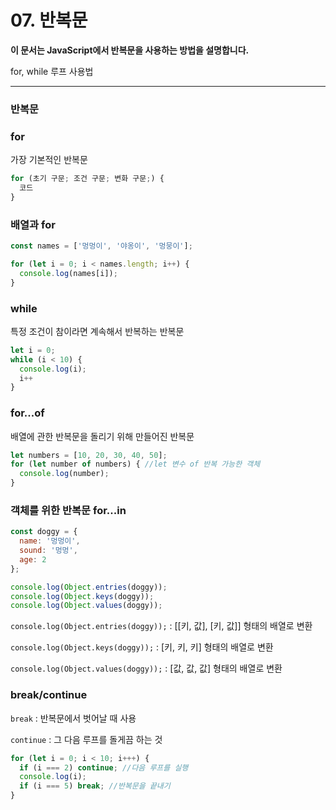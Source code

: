 # 07. 반복문
**이 문서는 JavaScript에서 반복문을 사용하는 방법을 설명합니다.**

for, while 루프 사용법


---

### 반복문

### for
가장 기본적인 반복문
```js
for (초기 구문; 조건 구문; 변화 구문;) {
  코드
}
```

### 배열과 for
```js
const names = ['멍멍이', '야옹이', '멍뭉이'];

for (let i = 0; i < names.length; i++) {
  console.log(names[i]);
}
```

### while
특정 조건이 참이라면 계속해서 반복하는 반복문

```js
let i = 0;
while (i < 10) {
  console.log(i);
  i++
}
```

### for...of
배열에 관한 반복문을 돌리기 위해 만들어진 반복문
```js
let numbers = [10, 20, 30, 40, 50];
for (let number of numbers) { //let 변수 of 반복 가능한 객체
  console.log(number);
}
```

### 객체를 위한 반복문 for...in
```js
const doggy = {
  name: '멍멍이',
  sound: '멍멍',
  age: 2
};

console.log(Object.entries(doggy));
console.log(Object.keys(doggy));
console.log(Object.values(doggy));
```

`console.log(Object.entries(doggy));` : [[키, 값], [키, 값]] 형태의 배열로 변환

`console.log(Object.keys(doggy));` : [키, 키, 키] 형태의 배열로 변환

`console.log(Object.values(doggy));` : [값, 값, 값] 형태의 배열로 변환

### break/continue
`break` : 반복문에서 벗어날 때 사용

`continue` : 그 다음 루프를 돌게끔 하는 것

```js
for (let i = 0; i < 10; i+++) {
  if (i === 2) continue; //다음 루프를 실행
  console.log(i);
  if (i === 5) break; //반복문을 끝내기
}
```

